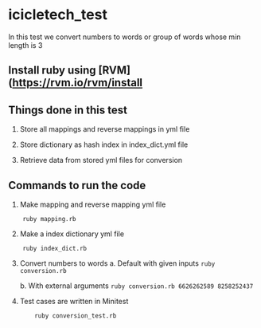 # icicletech_test

In this test we convert numbers to words or group of words whose min length is 3

## Install ruby using [RVM](https://rvm.io/rvm/install

## Things done in this test

1. Store all mappings and reverse mappings in yml file

2. Store dictionary as hash index in index_dict.yml file

3. Retrieve data from stored yml files for conversion

## Commands to run the code

1. Make mapping and reverse mapping yml file
```
    ruby mapping.rb
```

2. Make a index dictionary yml file
```
    ruby index_dict.rb
```

3. Convert numbers to words
    a. Default with given inputs
        ```
            ruby conversion.rb
        ```
    
    b. With external arguments
        ```
            ruby conversion.rb 6626262589 8258252437
        ```

4. Test cases are written in Minitest
    ```
        ruby conversion_test.rb
    ```